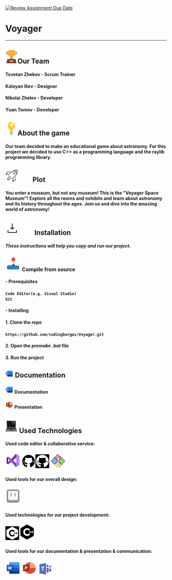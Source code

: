 [![Review Assignment Due Date](https://classroom.github.com/assets/deadline-readme-button-24ddc0f5d75046c5622901739e7c5dd533143b0c8e959d652212380cedb1ea36.svg)](https://classroom.github.com/a/7i_7W-n2)
# Voyager
  
<hr>

## <img src= "Voyager museum/resources/trophy_icon.png" alt="trophy icon">Our Team
 
#### Tsvetan Zhekov - Scrum Trainer
#### Kaloyan Iliev - Designer
#### Nikolai Zhelev - Developer
#### Yuan Tomov - Developer

## <img src= "Voyager museum/resources/light-bulb_icon.png" alt="light bulb">About the game

#### Our team decided to make an educational game about astronomy. For this project we decided to use C++ as a programming language and the raylib programming library.

## <img src= "Voyager museum/resources/space_shuttle_dark.png#gh-light-mode-only" alt="space shuttle"><img src= "Voyager museum/resources/space_shuttle_light.png#gh-dark-mode-only" alt="space shuttle"> Plot

#### You enter a museum, but not any museum! This is the "Voyager Space Museum"! Explore all the rooms and exhibits and learn about astronomy and its history throughout the ages. Join us and dive into the amazing world of astronomy!

## <img src= "Voyager museum/resources/download_dark.png#gh-light-mode-only" alt="download emoji"><img src= "Voyager museum/resources/download_light.png#gh-dark-mode-only" alt="download emoji"> Installation

#### *These instructions will help you copy and run our project.*

### <img src= "Voyager museum/resources/controller_emoji.png" alt="controller"> Compile from source

#### - Prerequisites

#### `Code Editor(e.g. Visual Studio)` <br> `Git`

#### - Installing

#### 1. Clone the repo

#### `https://github.com/codingburgas/Voyager.git`

#### 2. Open the *premake .bat* file

#### 3. Run the project

## <img src= "Voyager museum/resources/word_logo.png" alt="document icon"> Documentation

#### <img src= "Voyager museum/resources/word_logo.png" alt="word logo"> Documentation
#### <img src= "Voyager museum/resources/powerpoint_logo.png" alt="powerpoint logo"> Presentation

## <img src= "Voyager museum/resources/laptop_icon.png" alt="laptop icon"> Used Technologies

#### Used code editor & collaborative service:
##### <img src= "Voyager museum/resources/visual_studio_logo.png" alt="Visual Studio 2022 logo"> <img src= "Voyager museum/resources/github_logo_light.png#gh-light-mode-only" alt="github logo"><img src= "Voyager museum/resources/github_logo_dark.png#gh-dark-mode-only" alt="github logo"> <img src= "Voyager museum/resources/git_logo.png" alt="Git logo">
#### Used tools for our overall design:
##### <img src= "Voyager museum/resources/aseprite_icon.png" alt="Aseprite logo"> 
#### Used technologies for our project development:
##### <img src= "Voyager museum/resources/C++_icon_light.png#gh-dark-mode-only" alt="C++ icon"><img src= "Voyager museum/resources/C++_icon_dark.png#gh-light-mode-only" alt="C++ icon">
#### Used tools for our documentation & presentation & communication:
##### <img src= "Voyager museum/resources/word_logo_big.png" alt="word logo"> <img src= "Voyager museum/resources/powerpoint_logo_big.png" alt="powerpoint logo"> <img src= "Voyager museum/resources/microsoft_teams_logo.png" alt="microsoft teams logo">
